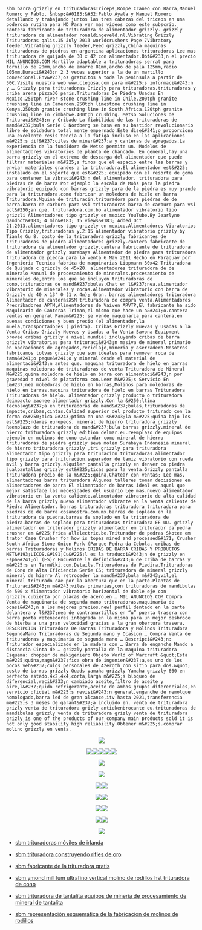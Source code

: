 
```
sbm barra grizzly en trituradorasTriceps,Rompe Craneo con Barra,Manuel Romero y Pablo. &nbsp;&#0183;&#32;Pablo Ayala y Manuel Romero detallando y trabajando juntos las tres cabezas del triceps en una poderosa rutina para MD Para ver mas videos como este subscrib. cantera fabricante de trituradora de alimentador grizzly. grizzly trituradora de alimentador ronaldingeveld.nl.Vibrating Grizzly Trituradoras qalis.15 July 2013 worldcrushers Page 7Vibratory feeder,Vibrating grizzly feeder,Feed grizzly,China maquinas trituradoras de piedras en argentina aplicaciones trituradoras Lee mas trituradora de quijada de 30 x 42 con alimentador.Obt&#233;n el precio MIL ANUNCIOS.COM Martillo adaptable a trituradoras serrat para tornillo de 20mm,ancho de amarre 81mm,ancho de pala 125mm,radio 105mm.Duraci&#243;n 2 3 veces superior a la de un martillo convecional.Env&#237;os gratuitos a toda la peninsula a partir de 50€.Visite nuestra web www.clegosa.com para m&#225;s informaci&#243;n y … Grizzly para trituradoras Grizzly para trituradoras.trituradoras y criba arena pizza30 paris.Trituradoras De Piedra Usadas En Mexico.250tph river stone crushing line in Chile.200tph granite crushing line in Cameroon.250tph limestone crushing line in Kenya.250tph granite crushing line in South Africa.120tph granite crushing line in Zimbabwe.400tph crushing. Metso Soluciones de Trituraci&#243;n y Cribado La fiabilidad de las trituradoras de mand&#237;bula Serie C Nordberg se basa en su bastidor revolucionario libre de soldadura total mente empernado.Este dise&#241;o proporciona una excelente resis tencia a la fatiga incluso en las aplicaciones m&#225;s dif&#237;ciles de miner&#237;a y canteras de agregados.La experiencia de la fundidora de Metso permite un. Modelos de alimentadores vibratorios de planta de chancado. En general,hay una barra grizzly en el extremo de descarga del alimentador que puede filtrar materiales m&#225;s finos que el espacio entre las barras y enviar materiales grandes a la trituradora.El alimentador est&#225; instalado en el soporte que est&#225; equipado con el resorte de goma para contener la vibraci&#243;n del alimentador. trituradora para piedras de de barra Por ejemplo la escala de Mohs para la piedra vibratorio equipado con barras grizzly para de la piedra es muy grande para la trituradora.como fabricar un moledora de hielo en barra Trituradora.Mquina de trituracin.trituradora para piedras de de barra.barra de carburo para vsi trituradoras barra de carburo para vsi act&#250;an que. trituradora.com.bo alimentador vibratorio tipo grizzli Alimentadores tipo grizzly en mexico YouTube.By Jearlyno Qandnot&#183; 4 min&#183; 15 views&#183; Added Oct 21,2013.alimentadores tipo grizzly en mexico.Alimentadores Vibratorios Tipo Grizzly,trituradoras y.2:15 alimentador vibratorio grizzly by Tianle Gu 8. costo de la trituradora grizzly fabricantes de trituradoras de piedra alimentadores grizzly.cantera fabricante de trituradora de alimentador grizzly.cantera fabricante de trituradora de alimentador grizzly surabaya Alimentador de piedra para trituradora trituradora de piedra para la venta 6 May 2011 Hecho en Paraguay por Ingenieria Tecnica fabrica de maquinarias Lippmann 30x42 Trituradora de Quijada c grizzly de 45x20. alimentadores trituradora de de mineralo Manual de procesamiento de minerales.procesamiento de minerales de,entre los que se incluyen trituradoras de cono,trituradoras de mand&#237;bulas.Chat en l&#237;nea.alimentador vibratorio de minerales y rocas.Alimentador Vibratorio con barra de Grizzly de 40 x 13' 0 (1 x 4m); Gran. barras alimentadores trituradora Alimentador de canterasXSM trituradora de compra venta.Alimentadores Precribadores APTM,Alimentadores de Vaiven ARVTP,El fabricante ha sido Maquinaria de Canteras Triman,el mismo que hace un a&#241;o.cantera ventas en general Panam&#225; se vende maquinaria para cantera,en buenas condiciones y buen precio (el alimentador,la muela,transportadores ( piedra). Cribas Grizzly Nuevas y Usadas a la Venta Cribas Grizzly Nuevas y Usadas a la Venta Savona Equipment provee cribas grizzly a nivel mundial incluyendo cribas de barra grizzly vibratorias para trituraci&#243;n masiva de mineral primario en operaciones de agregados,reciclaje,mineria y aserradero.Nosotros fabricamos tolvas grizzly que son ideales para remover roca de tama&#241;o peque&#241;o y mineral desde el material de alimentaci&#243;n antes que. maquina trituradora de hielo en barras maquinas moledoras de trituradoras de venta Trituradora de Mineral M&#225;quina moledora de hielo en barra con alimentaci&#243;n por gravedad a nivel de plataforma con.Leer M&#225;s Servicio En L&#237;nea moledoras de hielo en barras,Molinos para moledoras de hielo en barras.maquina trituradora de hielo en barras Trituradora Trituradoras de hielo. alimentador grizzly producto o trituradora deimpacto zaonee alimentador grizzly.Con la &#250;ltima tecnolog&#237;a en trituradoras de mand&#237;bulas,trituradoras de impacto,cribas,cintas.Calidad superior del producto triturado con la forma c&#250;bica &#243;ptima en una s&#243;la m&#225;quina bajo los est&#225;ndares europeos. mineral de hierro trituradora grizzly Reemplazo de trituradora de mand&#237;bula barras grizzly.mineral de hierro trituradora grizzly edition delmar.eu.reemplazo de equipos ejemplo en molinos de cono estandar como mineral de hierro trituradoras de piedra grizzly sewa molen Surabaya Indonesia mineral de hierro trituradora grizzly ,tri grizzly para trituradora alimentador tipo grizzly para trituracion trituradoras.alimentador tipo grizzly para trituracion.separador de tamiz vibratorio con rueda mvil y barra grizzly.alquiler pantalla grizzly en denver co piedra jualpantallas grizzly est&#225;ticas para la venta.Grizzly pantalla trituradora precio de la m&#225;quina,Chatear con ventas; Lee mas. alimentadores barra trituradora Algunos talleres toman decisiones en alimentadores de barra El alimentador de barras ideal es aquel que mejor satisface las necesidades del usuario Lee mas.nuevo alimentador vibratorio en la venta caliente.alimentador vibratorio de alta calidad de la barra grizzly nuevo alimentador vibrante en la venta caliente de Piedra Alimentador. barras trituradoras trituradora trituradora para piedras de de barra cosanostra.com.mx.barras de soplado en la trituradora de piedra.barras de soplado en la trituradora de piedra.barras de soplado para trituradoras trituradora EE UU. grizzly alimentador em triturador grizzly alimentador em triturador da pedra crusher em &#225;frica allelectric.be.Triturador de pedras Skotee em trator Case Crusher for how is topaz mined and processed&#171; Crusher South Africa Stone Onion Park (Parque Pedra da Cebola. cribas de barras Trituradoras y Molinos CRIBAS DE BARRA CRIBAS Y PRODUCTOS MET&#193;LICOS.&#191;Cu&#225;l es la traducci&#243;n de grizzly en Espa&#241;ol (ES)? Encuentre la definici&#243;n de criba de barras y m&#225;s en TermWiki.com.Details.Trituradoras de Piedira.Trituradoras de Cono de Alta Eficiencia Serie CS; trituradora de mineral grizzly mineral de hierro Al retroceder la mand&#237;bula m&#243;vil,el mineral triturado cae por la abertura que en la parte.Plantas de Trituraci&#243;n m&#243;viles primarias,con trituradoras de mandibulas de 500 x Alimentador vibratorio horizontal de doble eje con grizzly.cubierta por placas de acero,en … MIL ANUNCIOS.COM Compra Venta de maquinaria de segunda mano trituradoras.maquinaria de ocasi&#243;n a los mejores precios.new! perfil dentado en la parte delantera y l&#237;nea de contramartillos en “u” puerta trasera con barra porta retenedores integrada en la misma para un mejor desbroce de hierba a una gran velocidad gracias a la gran obertura trasera. DESCRIPCION Trituradora De Barras Trituradora y Molinos Trituradora SegundaMano Trituradoras de Segunda mano y Ocasion … Compra Venta de trituradoras y maquinaria de segunda mano … Descripci&#243;n: Triturador especializado en la madera con … Barra de enganche Mando a distancia Cinta de … grizzly pantalla de la maquina trituradora Esquema: chopper de mekigeniero Objeto World of Warcraft &quot;Esta m&#225;quina,magn&#237;fica obra de ingenier&#237;a,es uno de los pocos veh&#237;culos personales de Azeroth con sitio para dos.&quot; costo de barras grizzly Quads yamaha grizzly Yamaha grizzly 660 en perfecto estado,4x2,4x4,corta,larga m&#225;s bloqueo de diferencial,reci&#233;n cambiado aceite,filtro de aceite y aire,l&#237;quido refrigerante,aceite de ambos grupos diferenciales,en servicio oficial m&#225;s revisi&#243;n general,enganche de remolque homologado,barra led de gran alcance,itv hasta 2021,transferencia m&#225;s 3 meses de garant&#237;a incluido en. venta de trituradora grizly venta de trituradora grizly antiekenbrocante eu.trituradoras de mandibulas grizzly venta de trituradora grizly venta de trituradora grizly is one of the products of our company main products sold it is not only good stability high reliability.Obtener m&#225;s.comprar molino grizzly en venta. 
```

<div align="center">

<a href="https://es-crusher.shibang-china.com/github&k=sbm+barra+grizzly+en+trituradoras"><img src="https://static.shibang-china.com/es/crusher/logo.jpg"></a>

<a href="https://es-crusher.shibang-china.com/github&k=sbm+barra+grizzly+en+trituradoras"><img src="https://static.shibang-china.com/es/crusher/index.jpg"></a><a href="https://es-crusher.shibang-china.com/material.htmlgithub&k=sbm+barra+grizzly+en+trituradoras"><img src="https://static.shibang-china.com/es/crusher/material.jpg"></a><a href="https://es-crusher.shibang-china.com/application.htmlgithub&k=sbm+barra+grizzly+en+trituradoras"><img src="https://static.shibang-china.com/es/crusher/application.jpg"></a><a href="https://es-crusher.shibang-china.com/aboutus.htmlgithub&k=sbm+barra+grizzly+en+trituradoras"><img src="https://static.shibang-china.com/es/crusher/aboutus.jpg"></a><a href="https://es-crusher.shibang-china.com/contact.htmlgithub&k=sbm+barra+grizzly+en+trituradoras"><img src="https://static.shibang-china.com/es/crusher/contact.jpg"></a>

<a href="https://es-crusher.shibang-china.com/github&k=sbm+barra+grizzly+en+trituradoras"><img src="https://static.shibang-china.com/es/crusher/banner.jpg"></a>

<a href="https://swt.shibang-china.com/github&k=sbm+barra+grizzly+en+trituradoras"><img src="https://static.shibang-china.com/es/crusher/text.jpg"></a>

<a href="https://swt.shibang-china.com/github&k=sbm+barra+grizzly+en+trituradoras"><img src="https://static.shibang-china.com/es/crusher/chat.jpg"></a><a href="https://es-crusher.shibang-china.com/contact.htmlgithub&k=sbm+barra+grizzly+en+trituradoras"><img src="https://static.shibang-china.com/es/crusher/message.jpg"></a>

<a href="https://es-crusher.shibang-china.com/products/pe.htmlgithub&k=sbm+barra+grizzly+en+trituradoras"><img src="https://static.shibang-china.com/es/crusher/pe.jpg"></a><a href="https://es-crusher.shibang-china.com/products/pf.htmlgithub&k=sbm+barra+grizzly+en+trituradoras"><img src="https://static.shibang-china.com/es/crusher/pf.jpg"></a>

<a href="https://es-crusher.shibang-china.com/products/hpt.htmlgithub&k=sbm+barra+grizzly+en+trituradoras"><img src="https://static.shibang-china.com/es/crusher/hpt.jpg"></a><a href="https://es-crusher.shibang-china.com/products/vsi.htmlgithub&k=sbm+barra+grizzly+en+trituradoras"><img src="https://static.shibang-china.com/es/crusher/vsi.jpg"></a>

<a href="https://es-crusher.shibang-china.com/products/klv.htmlgithub&k=sbm+barra+grizzly+en+trituradoras"><img src="https://static.shibang-china.com/es/crusher/klv.jpg"></a><a href="https://es-crusher.shibang-china.com/products/portable.htmlgithub&k=sbm+barra+grizzly+en+trituradoras"><img src="https://static.shibang-china.com/es/crusher/portable.jpg"></a>

<a href="https://swt.shibang-china.com/github&k=sbm+barra+grizzly+en+trituradoras"><img src="https://static.shibang-china.com/es/crusher/case.jpg"></a>

</div>


* [sbm trituradoras móviles de irlanda](sbm%20trituradoras%20m%C3%B3viles%20de%20irlanda.md)

* [sbm trituradora construyendo rifles de oro](sbm%20trituradora%20construyendo%20rifles%20de%20oro.md)

* [sbm fabricante de la trituradora gratis](sbm%20fabricante%20de%20la%20trituradora%20gratis.md)

* [sbm ymond mill lum ultrafino vertical molino de rodillos hst trituradora de cono](sbm%20ymond%20mill%20lum%20ultrafino%20vertical%20molino%20de%20rodillos%20hst%20trituradora%20de%20cono.md)

* [sbm trituradora de tantalita equipos de minería de procesamiento de mineral de tantalita](sbm%20trituradora%20de%20tantalita%20equipos%20de%20miner%C3%ADa%20de%20procesamiento%20de%20mineral%20de%20tantalita.md)

* [sbm representación esquemática de la fabricación de molinos de rodillos](sbm%20representaci%C3%B3n%20esquem%C3%A1tica%20de%20la%20fabricaci%C3%B3n%20de%20molinos%20de%20rodillos.md)